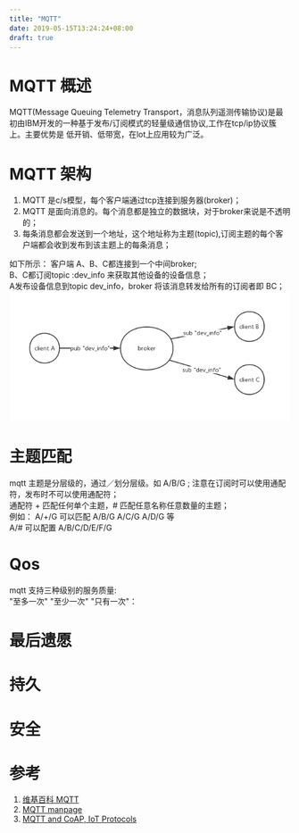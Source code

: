 ```yaml
---
title: "MQTT"
date: 2019-05-15T13:24:24+08:00
draft: true
---
```



# MQTT 概述
  
MQTT(Message Queuing Telemetry Transport，消息队列遥测传输协议)是最初由IBM开发的一种基于发布/订阅模式的轻量级通信协议,工作在tcp/ip协议簇上。主要优势是
低开销、低带宽，在lot上应用较为广泛。


# MQTT 架构
1. MQTT 是c/s模型，每个客户端通过tcp连接到服务器(broker)；
2. MQTT 是面向消息的。每个消息都是独立的数据块，对于broker来说是不透明的；
3. 每条消息都会发送到一个地址，这个地址称为主题(topic),订阅主题的每个客户端都会收到发布到该主题上的每条消息；

如下所示： 客户端 A、B、C都连接到一个中间broker;    
B、C都订阅topic :dev_info 来获取其他设备的设备信息；  
A发布设备信息到topic dev_info，broker 将该消息转发给所有的订阅者即 BC；  
![mqqtt_arch](https://raw.githubusercontent.com/garfcat/garfcat/master/static/mqtt_arch.png)

# 主题匹配
mqtt 主题是分层级的，通过／划分层级。如 A/B/G ;
注意在订阅时可以使用通配符，发布时不可以使用通配符；  
 通配符 + 匹配任何单个主题，# 匹配任意名称任意数量的主题；   
 例如： A/+/G 可以匹配 A/B/G A/C/G A/D/G 等  
 A/# 可以配置 A/B/C/D/E/F/G 
 
 
# Qos  
 mqtt 支持三种级别的服务质量:  
 "至多一次" "至少一次" "只有一次"：
 
# 最后遗愿
 
# 持久
 
# 安全
 

# 参考  

 1. [维基百科 MQTT](https://zh.wikipedia.org/wiki/MQTT)  
 2. [MQTT manpage](https://mosquitto.org/man/mqtt-7.html)
 3. [MQTT and CoAP, IoT Protocols](https://www.eclipse.org/community/eclipse_newsletter/2014/february/article2.php)